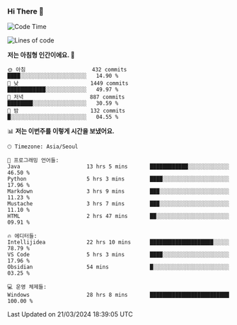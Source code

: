 ### Hi There 👋


<!---
- 👋 Hi, I’m @muyaaho
- 👀 I’m interested in ...
- 🌱 I’m currently learning ...
- 💞️ I’m looking to collaborate on ...
- 📫 How to reach me ...
--->
<!--- plz
muyaaho/muyaaho is a ✨ special ✨ repository because its `README.md` (this file) appears on your GitHub profile.
You can click the Preview link to take a look at your changes.
<a href="https://hits.seeyoufarm.com"><img src="https://hits.seeyoufarm.com/api/count/incr/badge.svg?url=https%3A%2F%2Fgithub.com%2Fejaman&count_bg=%23000000&title_bg=%23000000&icon=github.svg&icon_color=%23FFFFFF&title=Github&edge_flat=true"/></a>
   --->
   
<!--START_SECTION:waka-->
![Code Time](http://img.shields.io/badge/Code%20Time-448%20hrs%2049%20mins-blue)

![Lines of code](https://img.shields.io/badge/%EC%A0%80%EB%8A%94%20%EC%97%AC%ED%83%9C%EA%B9%8C%EC%A7%80%20-717.2%20thousand%20%EC%A4%84%EC%9D%98%20%EC%BD%94%EB%93%9C%EB%A5%BC%20%EC%9E%91%EC%84%B1%ED%96%88%EC%96%B4%EC%9A%94.-blue)

**저는 아침형 인간이에요. 🐤** 

```text
🌞 아침                     432 commits         ████░░░░░░░░░░░░░░░░░░░░░   14.90 % 
🌆 낮　                     1449 commits        ████████████░░░░░░░░░░░░░   49.97 % 
🌃 저녁                     887 commits         ████████░░░░░░░░░░░░░░░░░   30.59 % 
🌙 밤　                     132 commits         █░░░░░░░░░░░░░░░░░░░░░░░░   04.55 % 
```


📊 **저는 이번주를 이렇게 시간을 보냈어요.** 

```text
🕑︎ Timezone: Asia/Seoul

💬 프로그래밍 언어들: 
Java                     13 hrs 5 mins       ████████████░░░░░░░░░░░░░   46.50 % 
Python                   5 hrs 3 mins        ████░░░░░░░░░░░░░░░░░░░░░   17.96 % 
Markdown                 3 hrs 9 mins        ███░░░░░░░░░░░░░░░░░░░░░░   11.23 % 
Mustache                 3 hrs 7 mins        ███░░░░░░░░░░░░░░░░░░░░░░   11.10 % 
HTML                     2 hrs 47 mins       ██░░░░░░░░░░░░░░░░░░░░░░░   09.91 % 

🔥 에디터들: 
Intellijidea             22 hrs 10 mins      ████████████████████░░░░░   78.79 % 
VS Code                  5 hrs 3 mins        ████░░░░░░░░░░░░░░░░░░░░░   17.96 % 
Obsidian                 54 mins             █░░░░░░░░░░░░░░░░░░░░░░░░   03.25 % 

💻 운영 체제들: 
Windows                  28 hrs 8 mins       █████████████████████████   100.00 % 
```


 Last Updated on 21/03/2024 18:39:05 UTC
<!--END_SECTION:waka-->

